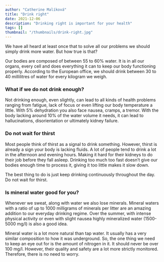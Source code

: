 ```yaml
---
author: "Catherine Malíková"
title: "Drink right"
date: 2021-12-06
description: "Drinking right is important for your health"
tags: []
thumbnail: "/thumbnails/drink-right.jpg"
---
```

We have all heard at least once that to solve all our problems we should simply drink more water. But how true is that?

Our bodies are composed of between 55 to 60% water. It is in all our organs, every cell and does everything it can to keep our body functioning properly. According to the European office, we should drink between 30 to 40 millilitres of water for every kilogram we weigh.

### What if we do not drink enough?
Not drinking enough, even slightly, can lead to all kinds of health problems ranging from fatigue, lack of focus or even lifting our body temperature a little. With 5% dehydration you also face nausea, cramps, a tremor. With the body lacking around 10% of the water volume it needs, it can lead to hallucinations, disorientation or ultimately kidney failure.

### Do not wait for thirst
Most people think of thirst as a signal to drink something. However, thirst is already a sign your body is lacking fluids. A lot of people tend to drink a lot in the afternoon and evening hours. Making it hard for their kidneys to do their job before they fall asleep. Drinking too much too fast doesn’t give our bodies enough time to process it, giving it too little makes it slow down.

The best thing to do is just keep drinking continuously throughout the day. Do not wait for thirst.

### Is mineral water good for you?
Whenever we sweat, along with water we also lose minerals. Mineral waters with a ratio of up to 1000 milligrams of minerals per litter are an amazing addition to our everyday drinking regime. Over the summer, with intense physical activity or even with slight nausea highly mineralized water (1500-5000 mg/l) is also a good idea.

Mineral water is a lot more natural than tap water. It usually has a very similar composition to how it was underground. So, the one thing we need to keep an eye out for is the amount of nitrogen in it. It should never be over 100 mg/l. However, their quality and safety are a lot more strictly monitored. Therefore, there is no need to worry.

